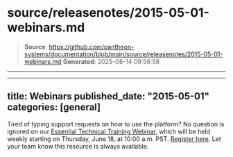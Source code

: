 # source/releasenotes/2015-05-01-webinars.md

> **Source**: https://github.com/pantheon-systems/documentation/blob/main/source/releasenotes/2015-05-01-webinars.md
> **Generated**: 2025-08-14 09:56:58

---

---
title: Webinars
published_date: "2015-05-01"
categories: [general]
---
Tired of typing support requests on how to use the platform? No question is ignored on our [Essential Technical Training Webinar](https://pantheon.io/pantheon-essential-training), which will be held weekly starting on Thursday, June 18, at 10:00 a.m. PST. [Register here](https://pantheon.io/essential-developer-training). Let your team know this resource is always available.
